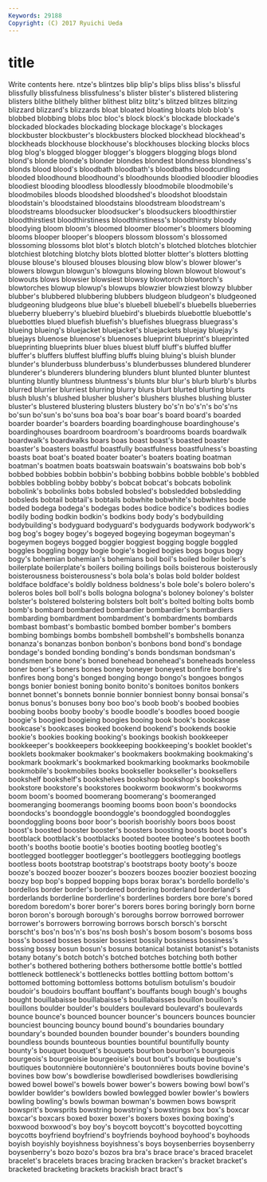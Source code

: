 ```yaml
---
Keywords: 29188 
Copyright: (C) 2017 Ryuichi Ueda
---
```


# title

Write contents here.
ntze's blintzes blip blip's blips bliss bliss's
blissful blissfully blissfulness blissfulness's blister blister's blistered blistering blisters blithe
blithely blither blithest blitz blitz's blitzed blitzes blitzing blizzard blizzard's
blizzards bloat bloated bloating bloats blob blob's blobbed blobbing blobs
bloc bloc's block block's blockade blockade's blockaded blockades blockading blockage
blockage's blockages blockbuster blockbuster's blockbusters blocked blockhead blockhead's blockheads blockhouse
blockhouse's blockhouses blocking blocks blocs blog blog's blogged blogger blogger's
bloggers blogging blogs blond blond's blonde blonde's blonder blondes blondest
blondness blondness's blonds blood blood's bloodbath bloodbath's bloodbaths bloodcurdling blooded
bloodhound bloodhound's bloodhounds bloodied bloodier bloodies bloodiest blooding bloodless bloodlessly
bloodmobile bloodmobile's bloodmobiles bloods bloodshed bloodshed's bloodshot bloodstain bloodstain's bloodstained
bloodstains bloodstream bloodstream's bloodstreams bloodsucker bloodsucker's bloodsuckers bloodthirstier bloodthirstiest bloodthirstiness
bloodthirstiness's bloodthirsty bloody bloodying bloom bloom's bloomed bloomer bloomer's bloomers
blooming blooms blooper blooper's bloopers blossom blossom's blossomed blossoming blossoms
blot blot's blotch blotch's blotched blotches blotchier blotchiest blotching blotchy
blots blotted blotter blotter's blotters blotting blouse blouse's bloused blouses
blousing blow blow's blower blower's blowers blowgun blowgun's blowguns blowing
blown blowout blowout's blowouts blows blowsier blowsiest blowsy blowtorch blowtorch's
blowtorches blowup blowup's blowups blowzier blowziest blowzy blubber blubber's blubbered
blubbering blubbers bludgeon bludgeon's bludgeoned bludgeoning bludgeons blue blue's bluebell
bluebell's bluebells blueberries blueberry blueberry's bluebird bluebird's bluebirds bluebottle bluebottle's
bluebottles blued bluefish bluefish's bluefishes bluegrass bluegrass's blueing blueing's bluejacket
bluejacket's bluejackets bluejay bluejay's bluejays bluenose bluenose's bluenoses blueprint blueprint's
blueprinted blueprinting blueprints bluer blues bluest bluff bluff's bluffed bluffer
bluffer's bluffers bluffest bluffing bluffs bluing bluing's bluish blunder blunder's
blunderbuss blunderbuss's blunderbusses blundered blunderer blunderer's blunderers blundering blunders blunt
blunted blunter bluntest blunting bluntly bluntness bluntness's blunts blur blur's
blurb blurb's blurbs blurred blurrier blurriest blurring blurry blurs blurt
blurted blurting blurts blush blush's blushed blusher blusher's blushers blushes
blushing bluster bluster's blustered blustering blusters blustery bo's'n bo's'n's bo's'ns
bo'sun bo'sun's bo'suns boa boa's boar boar's board board's boarded
boarder boarder's boarders boarding boardinghouse boardinghouse's boardinghouses boardroom boardroom's boardrooms
boards boardwalk boardwalk's boardwalks boars boas boast boast's boasted boaster
boaster's boasters boastful boastfully boastfulness boastfulness's boasting boasts boat boat's
boated boater boater's boaters boating boatman boatman's boatmen boats boatswain
boatswain's boatswains bob bob's bobbed bobbies bobbin bobbin's bobbing bobbins
bobble bobble's bobbled bobbles bobbling bobby bobby's bobcat bobcat's bobcats
bobolink bobolink's bobolinks bobs bobsled bobsled's bobsledded bobsledding bobsleds bobtail
bobtail's bobtails bobwhite bobwhite's bobwhites bode boded bodega bodega's bodegas
bodes bodice bodice's bodices bodies bodily boding bodkin bodkin's bodkins
body body's bodybuilding bodybuilding's bodyguard bodyguard's bodyguards bodywork bodywork's bog
bog's bogey bogey's bogeyed bogeying bogeyman bogeyman's bogeymen bogeys bogged
boggier boggiest bogging boggle boggled boggles boggling boggy bogie bogie's
bogied bogies bogs bogus bogy bogy's bohemian bohemian's bohemians boil
boil's boiled boiler boiler's boilerplate boilerplate's boilers boiling boilings boils
boisterous boisterously boisterousness boisterousness's bola bola's bolas bold bolder boldest
boldface boldface's boldly boldness boldness's bole bole's bolero bolero's boleros
boles boll boll's bolls bologna bologna's boloney boloney's bolster bolster's
bolstered bolstering bolsters bolt bolt's bolted bolting bolts bomb bomb's
bombard bombarded bombardier bombardier's bombardiers bombarding bombardment bombardment's bombardments bombards
bombast bombast's bombastic bombed bomber bomber's bombers bombing bombings bombs
bombshell bombshell's bombshells bonanza bonanza's bonanzas bonbon bonbon's bonbons bond
bond's bondage bondage's bonded bonding bonding's bonds bondsman bondsman's bondsmen
bone bone's boned bonehead bonehead's boneheads boneless boner boner's boners
bones boney boneyer boneyest bonfire bonfire's bonfires bong bong's bonged
bonging bongo bongo's bongoes bongos bongs bonier boniest boning bonito
bonito's bonitoes bonitos bonkers bonnet bonnet's bonnets bonnie bonnier bonniest
bonny bonsai bonsai's bonus bonus's bonuses bony boo boo's boob
boob's boobed boobies boobing boobs booby booby's boodle boodle's boodles
booed boogie boogie's boogied boogieing boogies booing book book's bookcase
bookcase's bookcases booked bookend bookend's bookends bookie bookie's bookies booking
booking's bookings bookish bookkeeper bookkeeper's bookkeepers bookkeeping bookkeeping's booklet booklet's
booklets bookmaker bookmaker's bookmakers bookmaking bookmaking's bookmark bookmark's bookmarked bookmarking
bookmarks bookmobile bookmobile's bookmobiles books bookseller bookseller's booksellers bookshelf bookshelf's
bookshelves bookshop bookshop's bookshops bookstore bookstore's bookstores bookworm bookworm's bookworms
boom boom's boomed boomerang boomerang's boomeranged boomeranging boomerangs booming booms
boon boon's boondocks boondocks's boondoggle boondoggle's boondoggled boondoggles boondoggling boons
boor boor's boorish boorishly boors boos boost boost's boosted booster
booster's boosters boosting boosts boot boot's bootblack bootblack's bootblacks booted
bootee bootee's bootees booth booth's booths bootie bootie's booties booting
bootleg bootleg's bootlegged bootlegger bootlegger's bootleggers bootlegging bootlegs bootless boots
bootstrap bootstrap's bootstraps booty booty's booze booze's boozed boozer boozer's
boozers boozes boozier booziest boozing boozy bop bop's bopped bopping
bops borax borax's bordello bordello's bordellos border border's bordered bordering
borderland borderland's borderlands borderline borderline's borderlines borders bore bore's bored
boredom boredom's borer borer's borers bores boring boringly born borne
boron boron's borough borough's boroughs borrow borrowed borrower borrower's borrowers
borrowing borrows borsch borsch's borscht borscht's bos'n bos'n's bos'ns bosh
bosh's bosom bosom's bosoms boss boss's bossed bosses bossier bossiest
bossily bossiness bossiness's bossing bossy bosun bosun's bosuns botanical botanist
botanist's botanists botany botany's botch botch's botched botches botching both
bother bother's bothered bothering bothers bothersome bottle bottle's bottled bottleneck
bottleneck's bottlenecks bottles bottling bottom bottom's bottomed bottoming bottomless bottoms
botulism botulism's boudoir boudoir's boudoirs bouffant bouffant's bouffants bough bough's
boughs bought bouillabaisse bouillabaisse's bouillabaisses bouillon bouillon's bouillons boulder boulder's
boulders boulevard boulevard's boulevards bounce bounce's bounced bouncer bouncer's bouncers
bounces bouncier bounciest bouncing bouncy bound bound's boundaries boundary boundary's
bounded bounden bounder bounder's bounders bounding boundless bounds bounteous bounties
bountiful bountifully bounty bounty's bouquet bouquet's bouquets bourbon bourbon's bourgeois
bourgeois's bourgeoisie bourgeoisie's bout bout's boutique boutique's boutiques boutonnière boutonnière's
boutonnières bouts bovine bovine's bovines bow bow's bowdlerise bowdlerised bowdlerises
bowdlerising bowed bowel bowel's bowels bower bower's bowers bowing bowl
bowl's bowlder bowlder's bowlders bowled bowlegged bowler bowler's bowlers bowling
bowling's bowls bowman bowman's bowmen bows bowsprit bowsprit's bowsprits bowstring
bowstring's bowstrings box box's boxcar boxcar's boxcars boxed boxer boxer's
boxers boxes boxing boxing's boxwood boxwood's boy boy's boycott boycott's
boycotted boycotting boycotts boyfriend boyfriend's boyfriends boyhood boyhood's boyhoods boyish
boyishly boyishness boyishness's boys boysenberries boysenberry boysenberry's bozo bozo's bozos
bra bra's brace brace's braced bracelet bracelet's bracelets braces bracing
bracken bracken's bracket bracket's bracketed bracketing brackets brackish bract bract's
